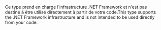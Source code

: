 <span data-ttu-id="6c814-101">Ce type prend en charge l'infrastructure .NET Framework et n'est pas destiné à être utilisé directement à partir de votre code.</span><span class="sxs-lookup"><span data-stu-id="6c814-101">This type supports the .NET Framework infrastructure and is not intended to be used directly from your code.</span></span>